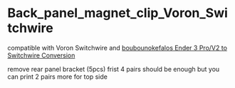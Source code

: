 # Back_panel_magnet_clip_Voron_Switchwire
compatible with Voron Switchwire and [boubounokefalos Ender 3 Pro/V2 to Switchwire Conversion](https://github.com/boubounokefalos/Ender_SW)

remove rear panel bracket (5pcs) frist
4 pairs should be enough but you can print 2 pairs more for top side
